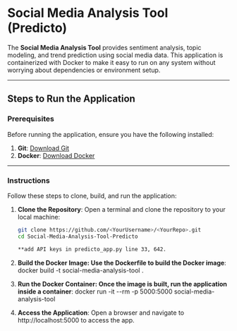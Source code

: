 # Social Media Analysis Tool (Predicto)

The **Social Media Analysis Tool** provides sentiment analysis, topic modeling, and trend prediction using social media data. This application is containerized with Docker to make it easy to run on any system without worrying about dependencies or environment setup.

---

## Steps to Run the Application

### Prerequisites

Before running the application, ensure you have the following installed:

1. **Git**: [Download Git](https://git-scm.com/downloads)
2. **Docker**: [Download Docker](https://www.docker.com/products/docker-desktop)

---

### Instructions

Follow these steps to clone, build, and run the application:

1. **Clone the Repository**:
   Open a terminal and clone the repository to your local machine:
   ```bash
   git clone https://github.com/<YourUsername>/<YourRepo>.git
   cd Social-Media-Analysis-Tool-Predicto
   
   **add API keys in predicto_app.py line 33, 642. 

2. **Build the Docker Image: Use the Dockerfile to build the Docker image**:
   docker build -t social-media-analysis-tool .

3. **Run the Docker Container: Once the image is built, run the application inside a container**:
   docker run -it --rm -p 5000:5000 social-media-analysis-tool

4. **Access the Application**:
   Open a browser and navigate to http://localhost:5000 to access the app.